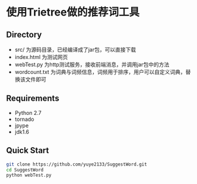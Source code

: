 # 使用Trietree做的推荐词工具

## Directory
- src/ 为源码目录，已经编译成了jar包，可以直接下载
- index.html 为测试网页
- webTest.py 为http测试服务，接收前端消息，并调用jar包中的方法
- wordcount.txt 为词典与词频信息，词频用于排序，用户可以自定义词典，替换该文件即可

## Requirements

- Python 2.7
- tornado
- jpype
- jdk1.6



## Quick Start 

```bash
git clone https://github.com/yuye2133/SuggestWord.git
cd SuggestWord
python webTest.py 
```
